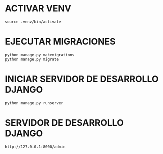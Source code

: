 # ACTIVAR VENV
    source .venv/bin/activate

# EJECUTAR MIGRACIONES
    python manage.py makemigrations
    python manage.py migrate

# INICIAR SERVIDOR DE DESARROLLO DJANGO
    python manage.py runserver

# SERVIDOR DE DESARROLLO DJANGO
    http://127.0.0.1:8000/admin